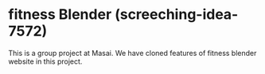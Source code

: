 # fitness Blender (screeching-idea-7572)
This is a group project at Masai. We have cloned features of fitness blender website in this project.
